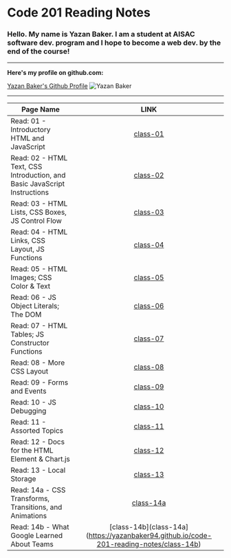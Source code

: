 # Code 201 Reading Notes



### Hello. My name is Yazan Baker. I am a student at AISAC software dev. program and I hope to become a web dev. by the end of the course!
---
__Here's my profile on github.com:__

[Yazan Baker's Github Profile](https://github.com/yazanbaker94) ![Yazan Baker](https://i.ibb.co/WpV37T0/1.png)


---


| Page Name        | LINK       |
| ------------- |:-------------:|
| Read: 01 - Introductory HTML and JavaScript      | [class-01](https://yazanbaker94.github.io/code-201-reading-notes/class-01)|
| Read: 02 - HTML Text, CSS Introduction, and Basic JavaScript Instructions      | [class-02](https://yazanbaker94.github.io/code-201-reading-notes/class-02)|
| Read: 03 - HTML Lists, CSS Boxes, JS Control Flow      | [class-03](https://yazanbaker94.github.io/code-201-reading-notes/class-03)|
| Read: 04 - HTML Links, CSS Layout, JS Functions      | [class-04](https://yazanbaker94.github.io/code-201-reading-notes/class-04)|
| Read: 05 - HTML Images; CSS Color & Text      | [class-05](https://yazanbaker94.github.io/code-201-reading-notes/class-05)|
| Read: 06 - JS Object Literals; The DOM      | [class-06](https://yazanbaker94.github.io/code-201-reading-notes/class-06)|
| Read: 07 - HTML Tables; JS Constructor Functions      | [class-07](https://yazanbaker94.github.io/code-201-reading-notes/class-07)|
| Read: 08 - More CSS Layout    | [class-08](https://yazanbaker94.github.io/code-201-reading-notes/class-08)|
| Read: 09 - Forms and Events      | [class-09](https://yazanbaker94.github.io/code-201-reading-notes/class-09)|
| Read: 10 - JS Debugging      | [class-10](https://yazanbaker94.github.io/code-201-reading-notes/class-10)|
| Read: 11 - Assorted Topics      | [class-11](https://yazanbaker94.github.io/code-201-reading-notes/class-11)|
| Read: 12 - Docs for the HTML <canvas> Element & Chart.js      | [class-12](https://yazanbaker94.github.io/code-201-reading-notes/class-12)|
| Read: 13 - Local Storage      | [class-13](https://yazanbaker94.github.io/code-201-reading-notes/class-13)|
| Read: 14a - CSS Transforms, Transitions, and Animations      | [class-14a](https://yazanbaker94.github.io/code-201-reading-notes/class-14a)|
| Read: 14b - What Google Learned About Teams     | [class-14b](class-14a](https://yazanbaker94.github.io/code-201-reading-notes/class-14b)|
